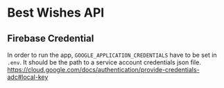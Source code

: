 # Best Wishes API
## Firebase Credential
In order to run the app, `GOOGLE_APPLICATION_CREDENTIALS` have to be set in `.env`. It should be the path to a service account credentials json file. https://cloud.google.com/docs/authentication/provide-credentials-adc#local-key
